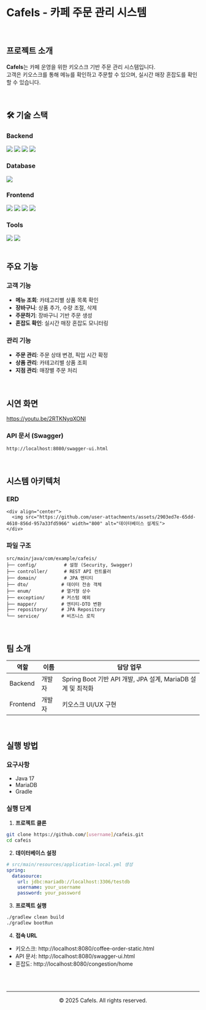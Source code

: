 #  CafeIs - 카페 주문 관리 시스템

<br>

##  프로젝트 소개

**CafeIs**는 카페 운영을 위한 키오스크 기반 주문 관리 시스템입니다.  
고객은 키오스크를 통해 메뉴를 확인하고 주문할 수 있으며, 실시간 매장 혼잡도를 확인할 수 있습니다.

<br>

## 🛠 기술 스택

### Backend
<div>
  <img src="https://img.shields.io/badge/Java-17-007396?style=for-the-badge&logo=java&logoColor=white">
  <img src="https://img.shields.io/badge/Spring%20Boot-3.4.7-6DB33F?style=for-the-badge&logo=springboot&logoColor=white">
  <img src="https://img.shields.io/badge/Spring%20Data%20JPA-6DB33F?style=for-the-badge&logo=spring&logoColor=white">
  <img src="https://img.shields.io/badge/Spring%20Security-6DB33F?style=for-the-badge&logo=springsecurity&logoColor=white">
</div>

### Database
<div>
  <img src="https://img.shields.io/badge/MariaDB-003545?style=for-the-badge&logo=mariadb&logoColor=white">
</div>

### Frontend
<div>
  <img src="https://img.shields.io/badge/HTML5-E34F26?style=for-the-badge&logo=html5&logoColor=white">
  <img src="https://img.shields.io/badge/CSS3-1572B6?style=for-the-badge&logo=css3&logoColor=white">
  <img src="https://img.shields.io/badge/JavaScript-F7DF1E?style=for-the-badge&logo=javascript&logoColor=black">
  <img src="https://img.shields.io/badge/Thymeleaf-005F0F?style=for-the-badge&logo=thymeleaf&logoColor=white">
</div>

### Tools
<div>
  <img src="https://img.shields.io/badge/Swagger-85EA2D?style=for-the-badge&logo=swagger&logoColor=black">
  <img src="https://img.shields.io/badge/Gradle-02303A?style=for-the-badge&logo=gradle&logoColor=white">
</div>

<br>

##  주요 기능

###  고객 기능
- **메뉴 조회**: 카테고리별 상품 목록 확인
- **장바구니**: 상품 추가, 수량 조절, 삭제
- **주문하기**: 장바구니 기반 주문 생성
- **혼잡도 확인**: 실시간 매장 혼잡도 모니터링

###  관리 기능
- **주문 관리**: 주문 상태 변경, 픽업 시간 확정
- **상품 관리**: 카테고리별 상품 조회
- **지점 관리**: 매장별 주문 처리

<br>

## 시연 화면
https://youtu.be/2RTKNyqXONI


### API 문서 (Swagger)
```
http://localhost:8080/swagger-ui.html
```

<br>

##  시스템 아키텍처

###  ERD
```
<div align="center">
  <img src="https://github.com/user-attachments/assets/2903ed7e-65dd-4610-856d-957a33fd5966" width="800" alt="데이터베이스 설계도">
</div>
```

###  파일 구조
```
src/main/java/com/example/cafeis/
├── config/          # 설정 (Security, Swagger)
├── controller/      # REST API 컨트롤러
├── domain/          # JPA 엔티티
├── dto/            # 데이터 전송 객체
├── enum/           # 열거형 상수
├── exception/      # 커스텀 예외
├── mapper/         # 엔티티-DTO 변환
├── repository/     # JPA Repository
└── service/        # 비즈니스 로직
```

<br>

##  팀 소개

| 역할 | 이름 | 담당 업무                           |
|------|------|---------------------------------|
| Backend | 개발자 | Spring Boot 기반 API 개발, JPA 설계, MariaDB 설계 및 최적화 |
| Frontend | 개발자 | 키오스크 UI/UX 구현                   |


<br>

## 실행 방법

### 요구사항
- Java 17
- MariaDB
- Gradle

### 실행 단계

1. **프로젝트 클론**
```bash
git clone https://github.com/[username]/cafeis.git
cd cafeis
```

2. **데이터베이스 설정**
```yaml
# src/main/resources/application-local.yml 생성
spring:
  datasource:
    url: jdbc:mariadb://localhost:3306/testdb
    username: your_username
    password: your_password
```

3. **프로젝트 실행**
```bash
./gradlew clean build
./gradlew bootRun
```

4. **접속 URL**
- 키오스크: http://localhost:8080/coffee-order-static.html
- API 문서: http://localhost:8080/swagger-ui.html
- 혼잡도: http://localhost:8080/congestion/home

<br>




<br>

---

<div align="center">
  <p>© 2025 CafeIs. All rights reserved.</p>
</div>

